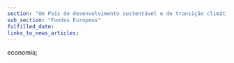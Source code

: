```yaml
---
section: "Um País de desenvolvimento sustentável e de transição climática"
sub_section: "Fundos Europeus"
fulfilled_date:
links_to_news_articles:
---
```


economia;